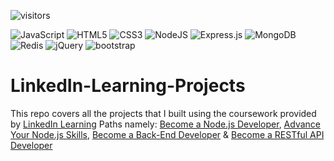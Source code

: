 ![visitors](https://visitor-badge.glitch.me/badge?page_id=sdthaker.visitor-badge)

<img alt="JavaScript" src="https://img.shields.io/badge/javascript-%23323330.svg?style=for-the-badge&logo=javascript&logoColor=%23F7DF1E"/> <img alt="HTML5" src="https://img.shields.io/badge/html5-%23E34F26.svg?style=for-the-badge&logo=html5&logoColor=white"/> <img alt="CSS3" src="https://img.shields.io/badge/css3-%231572B6.svg?style=for-the-badge&logo=css3&logoColor=white"/> <img alt="NodeJS" src="https://img.shields.io/badge/node.js-%2343853D.svg?style=for-the-badge&logo=node-dot-js&logoColor=white"/> <img alt="Express.js" src="https://img.shields.io/badge/express.js-%23404d59.svg?style=for-the-badge&logo=express&logoColor=%2361DAFB"/> <img alt="MongoDB" src ="https://img.shields.io/badge/MongoDB-%234ea94b.svg?style=for-the-badge&logo=mongodb&logoColor=white"/> <img alt="Redis" src="https://img.shields.io/badge/Redis-DC382D.svg?style=for-the-badge&logo=redis&logoColor=white"> <img alt="jQuery" src="https://img.shields.io/badge/jQuery-0769AD.svg?style=for-the-badge&logo=jQuery&logoColor=white"> <img alt="bootstrap" src="https://img.shields.io/badge/bootstrap-7952B3.svg?style=for-the-badge&logo=bootstrap&logoColor=white"> 

# LinkedIn-Learning-Projects

This repo covers all the projects that I built using the coursework provided by [LinkedIn Learning](https://www.linkedin.com/learning/) Paths namely: [Become a Node.js Developer](https://www.linkedin.com/learning/paths/become-a-node-js-developer), [Advance Your Node.js Skills](https://www.linkedin.com/learning/paths/advance-your-node-js-skills), [Become a Back-End Developer](https://www.linkedin.com/learning/paths/become-a-back-end-web-developer) & [Become a RESTful API Developer](https://www.linkedin.com/learning/paths/become-a-restful-api-developer)

